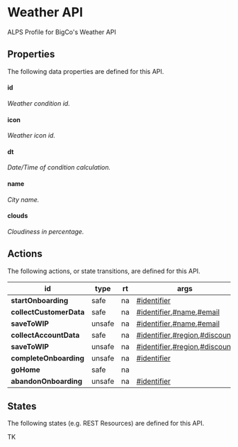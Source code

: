 # Weather API


ALPS Profile for BigCo's Weather API

## Properties


The following data properties are defined for this API.



#### id


_Weather condition id._

#### icon


_Weather icon id._

#### dt


_Date/Time of condition calculation._

#### name


_City name._

#### clouds


_Cloudiness in percentage._

## Actions


The following actions, or state transitions, are defined for this API.



id | type | rt | args | notes
--- | --- | --- | --- | ---
**startOnboarding** | safe | na | <a href='#identifier'>#identifier</a> | 
**collectCustomerData** | safe | na | <a href='#identifier'>#identifier</a>,<a href='#name'>#name</a>,<a href='#email'>#email</a> | 
**saveToWIP** | unsafe | na | <a href='#identifier'>#identifier</a>,<a href='#name'>#name</a>,<a href='#email'>#email</a> | 
**collectAccountData** | safe | na | <a href='#identifier'>#identifier</a>,<a href='#region'>#region</a>,<a href='#discount'>#discount</a> | 
**saveToWIP** | unsafe | na | <a href='#identifier'>#identifier</a>,<a href='#region'>#region</a>,<a href='#discount'>#discount</a> | 
**completeOnboarding** | unsafe | na | <a href='#identifier'>#identifier</a> | 
**goHome** | safe | na |  | 
**abandonOnboarding** | unsafe | na | <a href='#identifier'>#identifier</a> | 

## States


The following states (e.g. REST Resources) are defined for this API.


TK

